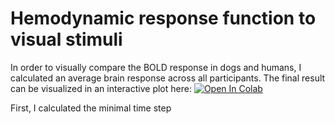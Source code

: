 # Hemodynamic response function to visual stimuli

In order to visually compare the BOLD response in dogs and humans, I calculated an average brain response across all participants. 
The final result can be visualized in an interactive plot here:
[![Open In Colab](https://colab.research.google.com/assets/colab-badge.svg)](HRF_to_visual_stimuli.ipynb)

First, I calculated the minimal time step

